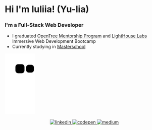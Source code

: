 

# Hi I'm Iuliia! (Yu-lia)

### I'm a Full-Stack Web Developer

- I graduated [OpenTree Mentorship Program](https://opentree.education/) and [LightHouse Labs](https://www.lighthouselabs.ca/) Immersive Web Development Bootcamp
- Currently studying in [Masterschool](https://www.masterschool.com/)



![snake gif](https://github.com/juliasut/juliasut/blob/output/github-contribution-grid-snake.svg)


<div align="center">
<a href="https://www.linkedin.com/in/juliasut/" target="_blank">
<img src=https://img.shields.io/badge/linkedin-%231E77B5.svg?&style=for-the-badge&logo=linkedin&logoColor=white alt=linkedin style="margin-bottom: 5px;" />
</a>
<a href="https://codepen.io/juls_sut" target="_blank">
<img src=https://img.shields.io/badge/codepen-%23131417.svg?&style=for-the-badge&logo=codepen&logoColor=white alt=codepen style="margin-bottom: 5px;" />
</a>
<a href="https://medium.com/@juliasutygina" target="_blank">
<img src=https://img.shields.io/badge/medium-%23292929.svg?&style=for-the-badge&logo=medium&logoColor=white alt=medium style="margin-bottom: 5px;" />
</a>  
</div> 
